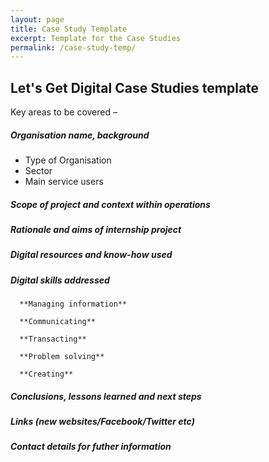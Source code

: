 ```yaml
---
layout: page
title: Case Study Template
excerpt: Template for the Case Studies
permalink: /case-study-temp/
---
```


## Let's Get Digital Case Studies template 

Key areas to be covered –  


##### Organisation name, background  


* Type of Organisation
* Sector
* Main service users
   
    
##### Scope of project and context within operations



##### Rationale and aims of internship project



##### Digital resources and know-how used


##### Digital skills addressed


      **Managing information**
      
      **Communicating**
      
      **Transacting**
      
      **Problem solving**
      
      **Creating**


##### Conclusions, lessons learned and next steps 



##### Links (new websites/Facebook/Twitter etc)



##### Contact details for futher information




